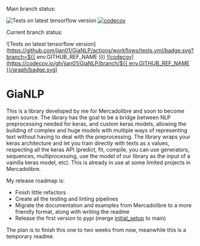 Main branch status: 

![Tests on latest tensorflow version](https://github.com/jian01/GiaNLP/actions/workflows/tests.yml/badge.svg?branch=main) [![codecov](https://codecov.io/gh/jian01/GiaNLP/branch/main/graph/badge.svg)](https://codecov.io/gh/jian01/GiaNLP)

Current branch status: 

![Tests on latest tensorflow version](https://github.com/jian01/GiaNLP/actions/workflows/tests.yml/badge.svg?branch=${{ env.GITHUB_REF_NAME }}) [![codecov](https://codecov.io/gh/jian01/GiaNLP/branch/${{ env.GITHUB_REF_NAME }}/graph/badge.svg)](https://codecov.io/gh/jian01/GiaNLP)

# GiaNLP

This is a library developed by me for Mercadolibre and soon to become open source. The library has the goal to be a bridge between NLP preprocessing needed for keras, and custom keras models, allowing the building of complex and huge models with multiple ways of representing text without having to deal with the preprocessing. The library wraps your keras architecture and let you train directly with texts as x values, respecting all the keras API (predict, fit, compile, you can use generators, sequences, multiprocessing, use the model of our library as the input of a vainilla keras model, etc). This is already in use at some limited projects in Mercadolibre.

My release roadmap is:

* Finish little refactors
* Create all the testing and linting pipelines
* Migrate the documentation and examples from Mercadolibre to a more friendly format, along with writing the readme
* Release the first version to pypi (merge [initial_setup](https://github.com/jian01/GiaNLP/tree/initial_setup) to main)

The plan is to finish this one to two weeks from now, meanwhile this is a temporary readme.